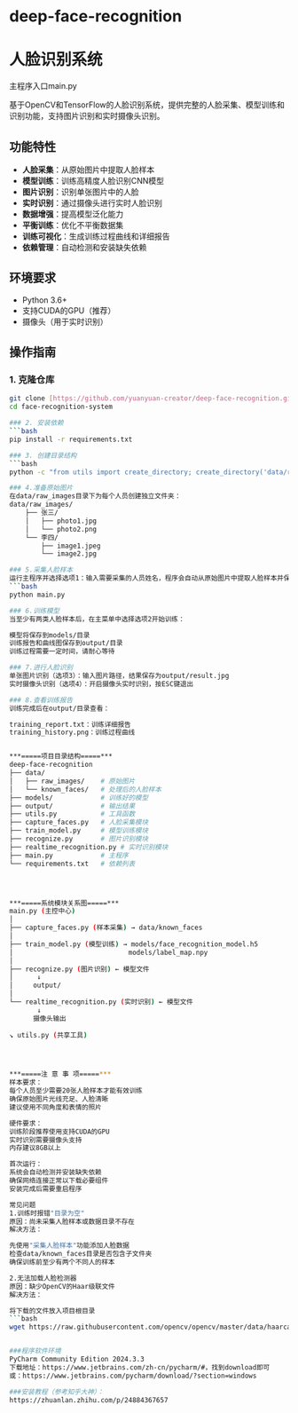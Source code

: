# deep-face-recognition
# 人脸识别系统
主程序入口main.py

基于OpenCV和TensorFlow的人脸识别系统，提供完整的人脸采集、模型训练和识别功能，支持图片识别和实时摄像头识别。

## 功能特性
- **人脸采集**：从原始图片中提取人脸样本
- **模型训练**：训练高精度人脸识别CNN模型
- **图片识别**：识别单张图片中的人脸
- **实时识别**：通过摄像头进行实时人脸识别
- **数据增强**：提高模型泛化能力
- **平衡训练**：优化不平衡数据集
- **训练可视化**：生成训练过程曲线和详细报告
- **依赖管理**：自动检测和安装缺失依赖

## 环境要求
- Python 3.6+
- 支持CUDA的GPU（推荐）
- 摄像头（用于实时识别）

## 操作指南

### 1. 克隆仓库
```bash
git clone [https://github.com/yuanyuan-creator/deep-face-recognition.git]
cd face-recognition-system

### 2. 安装依赖
```bash
pip install -r requirements.txt

### 3. 创建目录结构
```bash
python -c "from utils import create_directory; create_directory('data/raw_images'); create_directory('data/known_faces'); create_directory('models'); create_directory('output')"

### 4.准备原始图片
在data/raw_images目录下为每个人员创建独立文件夹：
data/raw_images/
    ├── 张三/
    │   ├── photo1.jpg
    │   └── photo2.png
    └── 李四/
        ├── image1.jpeg
        └── image2.jpg

### 5.采集人脸样本
运行主程序并选择选项1：输入需要采集的人员姓名，程序会自动从原始图片中提取人脸样本并保存到data/known_faces
```bash
python main.py

### 6.训练模型
当至少有两类人脸样本后，在主菜单中选择选项2开始训练：

模型将保存到models/目录
训练报告和曲线图保存到output/目录
训练过程需要一定时间，请耐心等待

### 7.进行人脸识别
单张图片识别​（选项3）：输入图片路径，结果保存为output/result.jpg
​实时摄像头识别​（选项4）：开启摄像头实时识别，按ESC键退出

### 8.查看训练报告
训练完成后在output/目录查看：

training_report.txt：训练详细报告
training_history.png：训练过程曲线


***=====项目目录结构=====***
deep-face-recognition
├── data/
│   ├── raw_images/    # 原始图片
│   └── known_faces/   # 处理后的人脸样本
├── models/            # 训练好的模型
├── output/            # 输出结果
├── utils.py           # 工具函数
├── capture_faces.py   # 人脸采集模块
├── train_model.py     # 模型训练模块
├── recognize.py       # 图片识别模块
├── realtime_recognition.py # 实时识别模块
├── main.py            # 主程序
└── requirements.txt   # 依赖列表




***=====系统模块关系图=====***
main.py (主控中心)
│
├── capture_faces.py (样本采集) → data/known_faces
│
├── train_model.py (模型训练) → models/face_recognition_model.h5
│                             models/label_map.npy
│
├── recognize.py (图片识别) ← 模型文件
│      ↓
│     output/
│
└── realtime_recognition.py (实时识别) ← 模型文件
       ↓
      摄像头输出
      
↘ utils.py (共享工具)




***=====注 意 事 项=====***
​样本要求​：
每个人员至少需要20张人脸样本才能有效训练
确保原始图片光线充足、人脸清晰
建议使用不同角度和表情的照片

​硬件要求​：
训练阶段推荐使用支持CUDA的GPU
实时识别需要摄像头支持
内存建议8GB以上

​首次运行​：
系统会自动检测并安装缺失依赖
确保网络连接正常以下载必要组件
安装完成后需要重启程序

常见问题
1.训练时报错"目录为空"
​原因​：尚未采集人脸样本或数据目录不存在
​解决方法​：

先使用"采集人脸样本"功能添加人脸数据
检查data/known_faces目录是否包含子文件夹
确保训练前至少有两个不同人的样本

2.无法加载人脸检测器
​原因​：缺少OpenCV的Haar级联文件
​解决方法​：

将下载的文件放入项目根目录
```bash
wget https://raw.githubusercontent.com/opencv/opencv/master/data/haarcascades/haarcascade_frontalface_default.xml


###程序软件环境
PyCharm Community Edition 2024.3.3
下载地址：https://www.jetbrains.com/zh-cn/pycharm/#，找到download即可
或：https://www.jetbrains.com/pycharm/download/?section=windows

###安装教程（参考知乎大神）：
https://zhuanlan.zhihu.com/p/24884367657




